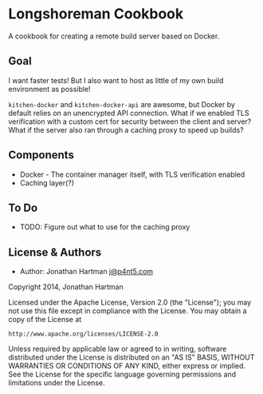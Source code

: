 Longshoreman Cookbook
=====================
A cookbook for creating a remote build server based on Docker.

Goal
----
I want faster tests! But I also want to host as little of my own build
environment as possible!

`kitchen-docker` and `kitchen-docker-api` are awesome, but Docker by default
relies on an unencrypted API connection. What if we enabled TLS verification
with a custom cert for security between the client and server? What if the
server also ran through a caching proxy to speed up builds?

Components
----------
* Docker - The container manager itself, with TLS verification enabled
* Caching layer(?)

To Do
-----
* TODO: Figure out what to use for the caching proxy

License & Authors
-----------------
- Author: Jonathan Hartman <j@p4nt5.com>

Copyright 2014, Jonathan Hartman

Licensed under the Apache License, Version 2.0 (the "License");
you may not use this file except in compliance with the License.
You may obtain a copy of the License at

    http://www.apache.org/licenses/LICENSE-2.0

Unless required by applicable law or agreed to in writing, software
distributed under the License is distributed on an "AS IS" BASIS,
WITHOUT WARRANTIES OR CONDITIONS OF ANY KIND, either express or implied.
See the License for the specific language governing permissions and
limitations under the License.
